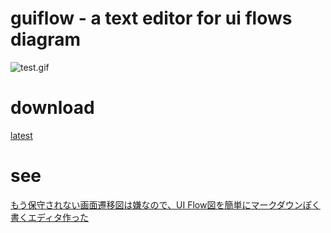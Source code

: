 # guiflow - a text editor for ui flows diagram

![test.gif](https://qiita-image-store.s3.amazonaws.com/0/35671/708be4dc-d96a-5f82-6d9d-61cdd5b941eb.gif "test.gif")


# download

[latest](https://github.com/muran001/guiflow/releases)

# see

[もう保守されない画面遷移図は嫌なので、UI Flow図を簡単にマークダウンぽく書くエディタ作った](http://qiita.com/hirokidaichi/items/ff54a968bdd7bcc50d42)


